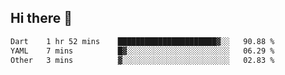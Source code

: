 ## Hi there 👋

<!--START_SECTION:waka-->

```txt
Dart    1 hr 52 mins    ██████████████████████▓░░   90.88 %
YAML    7 mins          █▓░░░░░░░░░░░░░░░░░░░░░░░   06.29 %
Other   3 mins          ▓░░░░░░░░░░░░░░░░░░░░░░░░   02.83 %
```

<!--END_SECTION:waka-->

<!--
**mathiskakal/mathiskakal** is a ✨ _special_ ✨ repository because its `README.md` (this file) appears on your GitHub profile.

Here are some ideas to get you started:

- 🔭 I’m currently working on ...
- 🌱 I’m currently learning ...
- 👯 I’m looking to collaborate on ...
- 🤔 I’m looking for help with ...
- 💬 Ask me about ...
- 📫 How to reach me: ...
- 😄 Pronouns: ...
- ⚡ Fun fact: ...
-->
